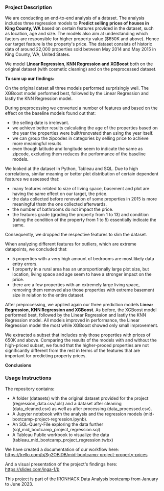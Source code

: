 ### Project Description

We are conducting an end-to-end analysis of a dataset. The analysis includes three regression models to **Predict selling prices of houses in King County, WA** based on certain features provided in the dataset, such as location, age and size. The models also aim at understanding which factors are responsible for higher property value ($650K and above). Hence our target feature is the property's price.
The dataset consists of historic data of around 22,000 properties sold between May 2014 and May 2015 in King County, WA, United States.

We model **Linear Regression, KNN Regression and XGBoost** both on the original dataset (with cosmetic cleaning) and on the preprocessed dataset.

**To sum up our findings:**

On the original datset all three models performed surprisingly well. The XGBoost model performed best, followed by the Linear Regression and lastly the KNN Regression model.

During preprocessing we converted a number of features and based on the effect on the baseline models found out that:
- the selling date is irrelevant.
- we achieve better results calculating the age of the properties based on the year the properties were built/renovated than using the year itself.
- we can group the zipcodes in categories by selling price to achieve more meaningful results.
- even though latitude and longitude seem to indicate the same as zipcode, excluding them reduces the performance of the baseline models.

We looked at the dataset in Python, Tableau and SQL. Due to high correlations, similar meaning or better plot distribution of certain dependent features we assessed that:  
- many features related to size of living space, basement and plot are having the same effect on our target, the price.
- the data collected before renovation of some properties in 2015 is more meaningful thatn the one collected afterwards.
- the number of bathrooms do not impact the price.
- the features grade (grading the property from 1 to 13) and condition (rating the condition of the property from 1 to 5) essentially indicate the same. 

Consequently, we dropped the respective features to slim the dataset.

When analyzing different features for outliers, which are extreme datapoints, we concluded that:
- 5 properties with a very high amount of bedrooms are most likely data entry errors. 
- 1 property in a rural area has an unproportionally large plot size, but location, living space and age seem to have a stronger impact on the price.
- there are a few properties with an extremely large living space, removing them removed also those properties with extreme basement size in relation to the entire dataset.

After preprocessing, we applied again our three prediction models **Linear Regression, KNN Regression and XGBoost**. As before, the XGBoost model performed best, followed by the Linear Regression and lastly the KNN Regression model. All models improved in performance, the Linear Regression model the most while XGBoost showed only small improvement.

We extracted a subset that includes only those properties with prices of 650K and above. Comparing the results of the models with and without the high-priced subset, we found that the higher-proced properties are not significantly different from the rest in terms of the features that are important for predicting property prices.

**Conclusions**






### Usage Instructions

The repository contains:
- A folder (datasets) with the original dataset provided for the project (regression_data.csv/.xls) and a dataset after cleaning (data_cleaned.csv) as well as after processing (data_processed.csv).
- A Jupyter notebook with the analysis and the regression models (mid-bootcamp-project-regression.ipynb). 
- An SQL-Query-File exploring the data further (sql_mid_bootcamp_project_regression.sql)
- A Tableau Public workbook to visualize the data (tableau_mid_bootcamp_project_regression.twbx)

We have created a documentation of our workflow here: https://trello.com/b/Sg2OBiDB/mid-bootcamp-project-property-prices

And a visual presentation of the project's findings here: https://slides.com/inga-1/b 

This project is part of the IRONHACK Data Analysis bootcamp from January to June 2023.
